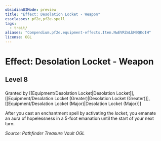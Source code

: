 ```yaml
---
obsidianUIMode: preview
title: "Effect: Desolation Locket - Weapon"
cssclasses: pf2e,pf2e-spell
tags:
  - trait/
aliases: "Compendium.pf2e.equipment-effects.Item.NwEVRZmLbM9QKoIH"
license: OGL
---
```

# Effect: Desolation Locket - Weapon
## Level 8
### 






Granted by [[Equipment/Desolation Locket|Desolation Locket]], [[Equipment/Desolation Locket (Greater)|Desolation Locket (Greater)]], [[Equipment/Desolation Locket (Major)|Desolation Locket (Major)]]

After you cast an enchantment spell by activating the _locket_, you emanate an aura of hopelessness in a 5-foot emanation until the start of your next turn.

*Source: Pathfinder Treasure Vault*
*OGL*
